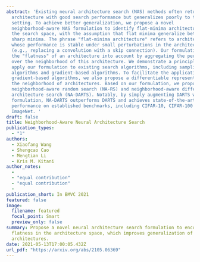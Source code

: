 ```yaml
---
abstract: 'Existing neural architecture search (NAS) methods often return an
  architecture with good search performance but generalizes poorly to the test
  setting. To achieve better generalization, we propose a novel
  neighborhood-aware NAS formulation to identify flat-minima architectures in
  the search space, with the assumption that flat minima generalize better than
  sharp minima. The phrase "flat-minima architecture" refers to architectures
  whose performance is stable under small perturbations in the architecture
  (e.g., replacing a convolution with a skip connection). Our formulation takes
  the "flatness" of an architecture into account by aggregating the performance
  over the neighborhood of this architecture. We demonstrate a principled way to
  apply our formulation to existing search algorithms, including sampling-based
  algorithms and gradient-based algorithms. To facilitate the application to
  gradient-based algorithms, we also propose a differentiable representation for
  the neighborhood of architectures. Based on our formulation, we propose
  neighborhood-aware random search (NA-RS) and neighborhood-aware differentiable
  architecture search (NA-DARTS). Notably, by simply augmenting DARTS with our
  formulation, NA-DARTS outperforms DARTS and achieves state-of-the-art
  performance on established benchmarks, including CIFAR-10, CIFAR-100 and
  ImageNet. '
draft: false
title: Neighborhood-Aware Neural Architecture Search
publication_types:
  - "1"
authors:
  - Xiaofang Wang
  - Shengcao Cao
  - Mengtian Li
  - Kris M. Kitani
author_notes:
  -
  - "equal contribution"
  - "equal contribution"
  - 
publication_short: In BMVC 2021
featured: false
image:
  filename: featured
  focal_point: Smart
  preview_only: false
summary: Propose a novel neural architecture search formulation to encourage
  flatness in the architecture space, which improves generalization of searched
  architectures.
date: 2021-05-13T17:00:05.432Z
url_pdf: "https://arxiv.org/abs/2105.06369"
---
```

